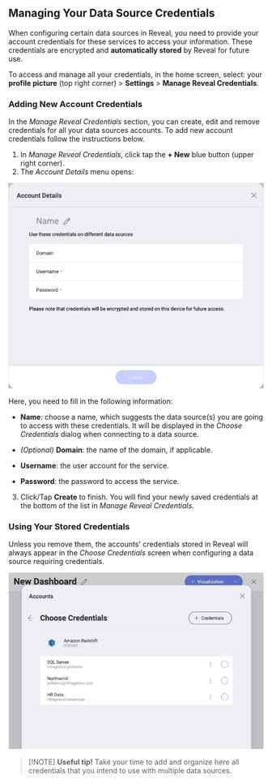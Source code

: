 ## Managing Your Data Source Credentials

When configuring certain data sources in Reveal, you need to provide
your account credentials for these services to access your information.
These credentials are encrypted and **automatically stored** by Reveal for future use.

To access and manage all your credentials, in the home screen, select: your **profile picture** (top right corner) > **Settings** > **Manage Reveal Credentials**.


### Adding New Account Credentials

In the _Manage Reveal Credentials_ section, you can create, edit and remove credentials for all your data sources accounts. To add new account credentials follow the instructions below.

1. In _Manage Reveal Credentials_, click tap the **+ New** blue button (upper right corner).
2. The *Account Details* menu opens:

  ![Add New Account Credentials dialog](images/add-new-account-credentials.png)

  Here, you need to fill in the following information:

  -  **Name**: choose a name, which suggests the data source(s) you are going to access with these credentials. It will be displayed in the *Choose Credentials* dialog when connecting to a data source.

  - *(Optional)* **Domain**: the name of the domain, if applicable.

  - **Username**: the user account for the service.

  - **Password**: the password to access the service.

3. Click/Tap **Create** to finish. You will find your newly saved credentials at the bottom of the list in _Manage Reveal Credentials_.

### Using Your Stored Credentials

Unless you remove them, the accounts' credentials stored in Reveal will always appear in the *Choose Credentials* screen when configuring a data source requiring credentials.

![Choose Credentials for a Data Source dialog](images/choose-credentials-data-source.png)

> [!NOTE] **Useful tip!** Take your time to add and organize here all credentials that you intend to use with multiple data sources. 


